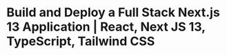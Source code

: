 # Build and Deploy a Full Stack Next.js 13 Application | React, Next JS 13, TypeScript, Tailwind CSS

 
